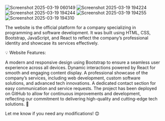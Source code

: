 
![Screenshot 2025-03-19 060149](https://github.com/user-attachments/assets/ffc3a59d-cb79-4694-89b4-38ecbc8ec55d)
![Screenshot 2025-03-19 194224](https://github.com/user-attachments/assets/70f2176e-2aaf-4b27-a32a-fc9333e8a1fb)
![Screenshot 2025-03-19 194244](https://github.com/user-attachments/assets/b767d574-dc3c-433d-8578-0e67d1338c61)
![Screenshot 2025-03-19 194255](https://github.com/user-attachments/assets/576dff4c-e2b6-4878-bfe1-1337c8d0c99f)
![Screenshot 2025-03-19 194310](https://github.com/user-attachments/assets/3b60c47b-372d-400e-8d4e-be60467180d7)

The website is the official platform for a company specializing in programming and software development. It was built using HTML, CSS, Bootstrap, JavaScript, and React to reflect the company’s professional identity and showcase its services effectively.

💡 Website Features:

A modern and responsive design using Bootstrap to ensure a seamless user experience across all devices.
Dynamic interactions powered by React for smooth and engaging content display.
A professional showcase of the company’s services, including web development, custom software solutions, and advanced tech innovations.
A dedicated contact section for easy communication and service requests.
The project has been deployed on GitHub to allow for continuous improvements and development, reflecting our commitment to delivering high-quality and cutting-edge tech solutions. 🚀

Let me know if you need any modifications! 😊
